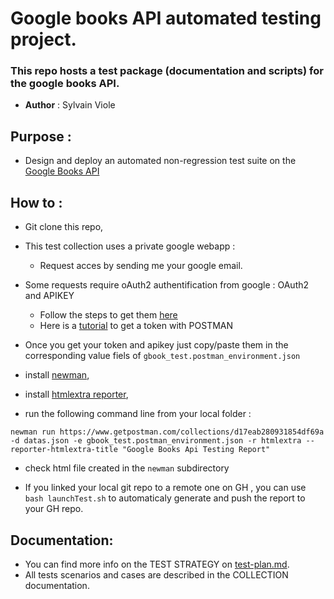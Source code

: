 # Google books API automated testing project.

### This repo hosts a test package (documentation and scripts) for the google books API.

- **Author** : Sylvain Viole
## Purpose :
- Design and deploy an automated non-regression test suite on the [Google Books API](https://developers.google.com/books/)

## How to : ##
- Git clone this repo,
- This test collection uses a private google webapp :
    - Request acces by sending me your google email.
- Some requests require oAuth2 authentification from google : OAuth2 and APIKEY
   - Follow the steps to get them [here](https://developers.google.com/books/docs/v1/using?hl=en)
   - Here is a [tutorial](https://medium.com/kinandcartacreated/google-authentication-with-postman-12943b63e76a) to get a token with POSTMAN
- Once you get your token and apikey just copy/paste them in the corresponding value fiels of ```gbook_test.postman_environment.json```

- install [newman](https://learning.postman.com/docs/running-collections/using-newman-cli/command-line-integration-with-newman/),
- install [htmlextra reporter](https://github.com/DannyDainton/newman-reporter-htmlextra),
- run the following command line from your local folder :

```newman run https://www.getpostman.com/collections/d17eab280931854df69a -d datas.json -e gbook_test.postman_environment.json -r htmlextra --reporter-htmlextra-title "Google Books Api Testing Report"```

- check html file created in the ```newman``` subdirectory

- If you linked your local git repo to a remote one on GH , you can use ```bash launchTest.sh``` to automaticaly generate and push the report to your GH repo.

## Documentation:
- You can find more info on the TEST STRATEGY on [test-plan.md](https://github.com/sylvain-viole/wcs_projet-1_google-books-api-tests/blob/main/test-plan.md).
- All tests scenarios and cases are described in the COLLECTION documentation.
